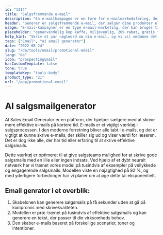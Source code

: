 ```yaml
---
id: "1314"
title: "Salgsfremmende e-mail"
description: "En e-mailkampagne er en form for e-mailmarkedsføring, der bruges til at promovere produkter eller tjenester. E-mailkampagner sendes ofte til en liste af abonnenter, og de kan bruges til at promovere salg, begivenheder eller nye produkter. E-mailkampagner kan også bruges til at opbygge relationer med kunder eller til at skabe loyalitet."
header: "Generer en salgsfremmende e-mail, der sælger dine produkter eller tjenester."
usage: "E-mail-kampagner er en type e-mail-marketing, der kan bruges til at fremme salg, begivenheder eller nye produkter. Følgende generator kan hjælpe dig med at designe og brainstorme en salgsfremmende e-mail, der er tæt på dit brand."
placeholder: "genanvendelig kop kaffe, miljøvenlig, 20% rabat, gratis forsendelse"
help_hint: "Skriv et par nøgleord om din e-mail, og vi vil omdanne det til en kampagnebesked."
tags: ["Email", "ai email generator"]
date: "2022-08-24"
slug: "/da/tools/email/promotional-email"
lang: "da"
icon: "prospectingEmail"
hasCustomTemplate: false
tone: true
templateKey: "tools-body"
product_type: "21"
url: "/app/promotional-email"
---
```


# AI salgsmailgenerator

AI Sales Email Generator er en platform, der hjælper sælgere med at skrive mere effektive e-mails på kortere tid. E-mails er et vigtigt værktøj i salgsprocessen. I den moderne forretning bliver alle tabt i e-mails, og det er vigtigt at kunne skrive e-mails, der skiller sig ud og viser værdi for læseren. Det er dog ikke alle, der har tid eller erfaring til at skrive effektive salgsmails.

Dette værktøj er optimeret til at give salgsteams mulighed for at skrive gode salgsmails med en lille eller ingen indsats. Ved hjælp af et dybt neuralt netværk har vi trænet vores model på tusindvis af eksempler på vellykkede og engagerende salgsmails. Modellen viste en nøjagtighed på 92 %, og med yderligere forbedringer har vi planer om at øge dette tal eksponentielt.

## Email genrator i et overblik:

1. Skabelonen kan generere salgsmails på få sekunder uden at gå på kompromis med skrivekvaliteten.
2. Modellen er præ-trænet på tusindvis af effektive salgsmails og kan generere en tekst, der passer til din virksomheds behov.
3. Den skaber e-mails baseret på forskellige scenarier, toner og intentioner.

